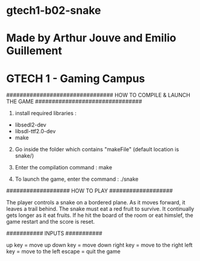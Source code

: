 # gtech1-b02-snake
# Made by Arthur Jouve and Emilio Guillement
# GTECH 1 - Gaming Campus

################################
HOW TO COMPILE & LAUNCH THE GAME
################################

1. install required libraries :
- libsedl2-dev
- libsdl-ttf2.0-dev
- make

2. Go inside the folder which contains "makeFile" (default location is snake/)

3. Enter the compilation command : make

4. To launch the game, enter the command : ./snake

###################
HOW    TO PLAY
###################

The player controls a snake on a bordered plane. As it moves forward, it leaves a trail behind.
The snake must eat a red fruit to survive. It continually gets longer as it eat fruits. If he hit the board of the room or eat himslef,
the game restart and the score is reset.

###########
  INPUTS
###########

up key = move up
down key = move down
right key = move to the right
left key = move to the left
escape = quit the game